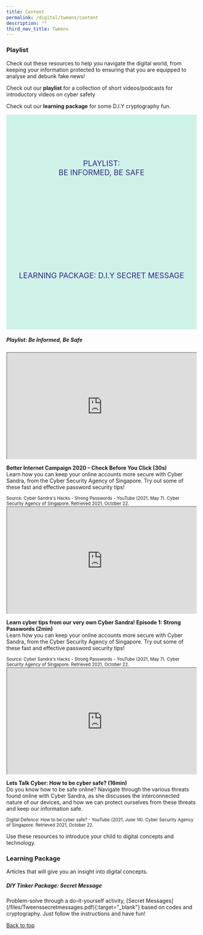 ```yaml
---
title: Content
permalink: /digital/tweens/content
description: ""
third_nav_title: Tweens
---
```

<style type="text/css">
/* Links */
.content a { color: #322987; }
.content a:focus,
.content a:hover { color: #28216c; }

/* Button Outline */
.bp-button { padding-left: 1.5rem; padding-right: 1.5rem; }
.bp-button.is-primary-outline { border: 1px solid #322987; color: #322987; background-color: transparent; text-decoration: none; }
.bp-button.is-primary-outline:focus,
.bp-button.is-primary-outline:hover { border: 1px solid #322987; color: #cff2e8; background-color: #322987; text-decoration: none; }

/* Responsive Iframe */
.responsive-iframe { position: absolute; top: 0; left: 0; bottom: 0; right: 0; width: 100%; height: 100%; }
.responsive-iframe-container { position: relative; overflow: hidden; width: 100%; }
.responsive-iframe-container.ratio-16by9 { padding-top: 56.25%; }
.responsive-iframe-container.ratio-4by3 { padding-top: 75%; }
.responsive-iframe-container.ratio-3by2 { padding-top: 66.66%; }
.responsive-iframe-container.ratio-1by1 { padding-top: 100%; }
	
/* Click Box */
.clickbox { display: block; position: relative; width: 100%; padding-bottom: 56.25%; background-color: transparent; }
.clickbox span { padding: .5rem; }
.clickbox a { position: absolute; display: flex; width: 100%; height: 100%; align-items: center; justify-content: center; font-size: 1.25rem; text-align: center; text-decoration: none; text-transform: uppercase; }
.clickbox a:focus,
.clickbox a:hover { text-decoration: none; }

/* Indigo Sky */
.clickbox.is-sky-indigo { background-color: #cff2e8; color: #322987; }
.clickbox.is-sky-indigo a { color: #322987; }
.clickbox.is-sky-indigo a:focus,
.clickbox.is-sky-indigo a:hover { background-color: #322987; color: #cff2e8; }
</style>

<h3><b>Playlist </b></h3>
Check out these resources to help you navigate the digital world, from keeping your information protected to ensuring that you are equipped to analyse and debunk fake news!

Check out our **playlist** for a collection of short videos/podcasts for introductory videos on cyber safety 

Check out our **learning package** for some D.I.Y cryptography fun.

<div class="row is-multiline">
  <div class="col is-one-half">
    <div class="clickbox is-sky-indigo">
      <a href="#playlist-informed">
        <span>Playlist:<br>Be Informed, Be Safe</span>
      </a>
    </div>
  </div>
  <div class="col is-one-half">
    <div class="clickbox is-sky-indigo">
      <a href="#lp-tinker">
        <span>Learning Package: D.I.Y Secret Message</span>
      </a>
    </div>
  </div>
  </div>

<h5 class="margin--bottom--lg" id="playlist-informed"><b>Playlist: Be Informed, Be Safe </b></h5>

<div class="row is-multiline margin--bottom--lg">
  <div class="col is-two-fifths">
    <div class="responsive-iframe-container ratio-16by9">
      <iframe class="responsive-iframe" src="https://www.youtube.com/embed/B5AuU4PUlIQ"></iframe>
    </div>
  </div>
  <div class="col is-three-fifths">
    <p><b> Better Internet Campaign 2020 – Check Before You Click (30s) </b><br>
Learn how you can keep your online accounts more secure with Cyber Sandra, from the Cyber Security Agency of Singapore. Try out some of these fast and effective password security tips!</p>
    <small>Source: Cyber Sandra's Hacks - Strong Passwords - YouTube (2021, May 7). Cyber Security Agency of Singapore. Retrieved 2021, October 22. </small>
  </div>
</div>

<div class="row is-multiline margin--bottom--lg">
  <div class="col is-two-fifths">
    <div class="responsive-iframe-container ratio-16by9">
      <iframe class="responsive-iframe" src="https://www.youtube.com/embed/7ya1t51lIcQ"></iframe>
    </div>
  </div>
  <div class="col is-three-fifths">
    <p><b> Learn cyber tips from our very own Cyber Sandra! Episode 1: Strong Passwords (2min) </b><br>
Learn how you can keep your online accounts more secure with Cyber Sandra, from the Cyber Security Agency of Singapore. Try out some of these fast and effective password security tips!</p>
    <small>Source: Cyber Sandra's Hacks - Strong Passwords - YouTube (2021, May 7). Cyber Security Agency of Singapore. Retrieved 2021, October 22. </small>
  </div>
</div>

<div class="row is-multiline margin--bottom--lg">
  <div class="col is-two-fifths">
    <div class="responsive-iframe-container ratio-16by9">
      <iframe class="responsive-iframe" src="https://www.youtube.com/embed/kQzLiygnSWY"></iframe>
    </div>
  </div>
  <div class="col is-three-fifths">
    <p><b> Lets Talk Cyber: How to be cyber safe? (16min)</b><br>
 Do you know how to be safe online? Navigate through the various threats found online with Cyber Sandra, as she discusses the interconnected nature of our devices, and how we can protect ourselves from these threats and keep our information safe.</p>
    <small>Digital Defence: How to be cyber safe? - YouTube (2021, June 14). Cyber Security Agency of Singapore. Retrieved 2021, October 22.</small>
  </div>
</div>

Use these resources to introduce your child to digital concepts and technology.
<h3><b>Learning Package</b></h3>
Articles that will give you an insight into digital concepts.

<h5 class="margin--bottom--lg" id="lp-tinker"><b>DIY Tinker Package: Secret Message </b></h5>
Problem-solve through a do-it-yourself activity, [Secret Messages](/files/Tweenssecretmessages.pdf){:target="_blank"} based on codes and cryptography. Just follow the instructions and have fun!

<p class="has-text-right margin--top--xl"><a href="#main-content">Back to top</a></p>